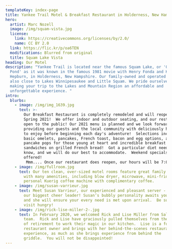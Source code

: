 ```yaml
---
templateKey: index-page
title: Yankee Trail Motel & Breakfast Restaurant in Holderness, New Hampshire
hero:
  artist: Marc Nozell
  image: /img/squam-vista.jpg
  license:
    link: https://creativecommons.org/licenses/by/2.0/
    name: CC BY 2.0
  link: https://flic.kr/p/oa6TEN
  modifications: Blurred from original
  title: Squam Lake Vista
heading: Our Motel
description: "Yankee Trail is located near the famous Squam Lake, or 'On Golden
  Pond' as it was known in the famous 1981 movie with Henry Fonda and Katharine
  Hepburn, in Holderness, New Hampshire. Our family-owned and operated motel is
  also close to Lakes Winnipesaukee and Little Squam. We pride ourselves in
  making your trip to the Lakes and Mountain Region an affordable and
  unforgettable experience. "
intro:
  blurbs:
    - image: /img/img_1639.jpg
      text: >-
        Our Breakfast Restaurant is completely remodeled and will reopen in
        Spring 2021!  We offer indoor and outdoor seating, and our restaurant is
        open to the public! Our 2021 menu is planned and we look forward to
        providing our guests and the local community with deliciously hot meals
        to enjoy before beginning each day's adventure!  Selections include your
        basic omelets, pancakes, French toast, bacon and egg options, as well as
        pancake pops for those young at heart and incredible breakfast
        sandwiches on grilled French bread!  Got a particular diet need? Let us
        know, and we will do our best to accommodate.  Weekend specials also
        offered! 
         Mmm.... Once our restaurant does reopen, our hours will be 7:00 a.m. - 11:00 a.m. every Friday - Sunday. 
    - image: /img/fullroom.jpg
      text: Our ten clean, over-sized motel rooms feature great family accommodations
        with many amenities, including blow dryer, microwave, mini-fridge, and
        personal Kuerig coffee machine with complimentary coffee.
    - image: /img/susan-varrieur.jpg
      text: Meet Susan Varrieur, our experienced and pleasant server - and, honestly,
        our biggest cheer leader! Susan’s bubbly personality awaits your visit,
        and she will ensure your every need is met upon arrival.  Be sure to
        visit hungry!
    - image: /img/rick-lise-miller-2-.jpg
      text: In February 2020, we welcomed Rick and Lise Miller from Salem, NH, to our
        team.  Rick and Lise have graciously pulled themselves from the depths
        of retirement to work their magic in our kitchen.  Lise is a former
        restaurant owner and brings with her behind-the-scenes restaurant
        experience, as much as she brings experience from behind the
        griddle.  You will not be disappointed!
---
```

